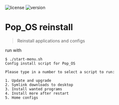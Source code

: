 ![license](https://img.shields.io/github/license/lil5/popos-reinstall.svg?style=flat-square) ![version](https://img.shields.io/badge/version-7-lightgrey.svg?style=flat-square)

# Pop_OS reinstall

> Reinstall applications and configs

run with

```
$ ./start-menu.sh
Config install script for Pop_OS

Please type in a number to select a script to run:

1. Update and upgrade
2. Symlink downloads to desktop
3. Install wanted programs
4. Install more after restart
5. Home configs

```
